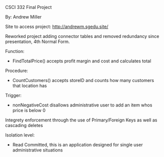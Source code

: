 CSCI 332 Final Project

By: Andrew Miller

Site to access project:   http://andrewm.sgedu.site/

Reworked project adding connector tables and removed redundancy since presentation, 4th Normal Form.

Function:
  - FindTotalPrice() accepts profit margin and cost and calculates total

Procedure:
  - CountCustomers() accepts storeID and counts how many customers that location has

Trigger:
  - nonNegativeCost disallows administrative user to add an item whos price is below 0

Integrety enforcement through the use of Primary/Foreign Keys as well as cascading deletes

Isolation level:
  - Read Committed, this is an application designed for single user administrative situations

